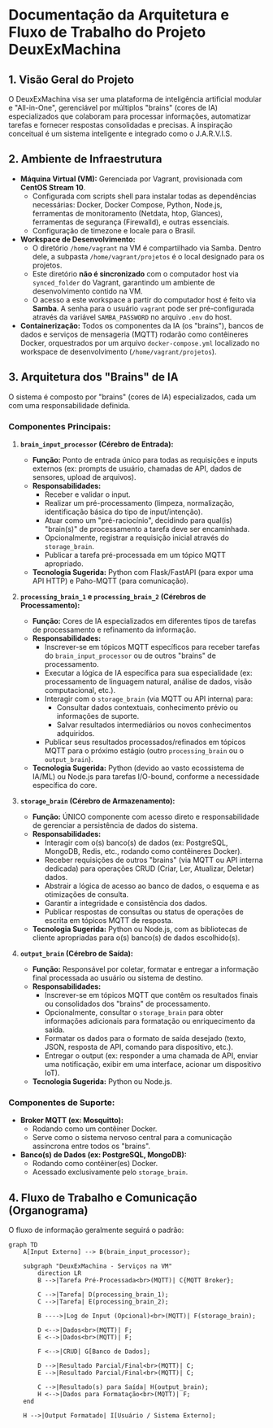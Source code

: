 # Documentação da Arquitetura e Fluxo de Trabalho do Projeto DeuxExMachina

## 1. Visão Geral do Projeto

O DeuxExMachina visa ser uma plataforma de inteligência artificial modular e "All-in-One", gerenciável por múltiplos "brains" (cores de IA) especializados que colaboram para processar informações, automatizar tarefas e fornecer respostas consolidadas e precisas. A inspiração conceitual é um sistema inteligente e integrado como o J.A.R.V.I.S.

## 2. Ambiente de Infraestrutura

* **Máquina Virtual (VM):** Gerenciada por Vagrant, provisionada com **CentOS Stream 10**.
    * Configurada com scripts shell para instalar todas as dependências necessárias: Docker, Docker Compose, Python, Node.js, ferramentas de monitoramento (Netdata, htop, Glances), ferramentas de segurança (Firewalld), e outras essenciais.
    * Configuração de timezone e locale para o Brasil.
* **Workspace de Desenvolvimento:**
    * O diretório `/home/vagrant` na VM é compartilhado via Samba. Dentro dele, a subpasta `/home/vagrant/projetos` é o local designado para os projetos.
    * Este diretório **não é sincronizado** com o computador host via `synced_folder` do Vagrant, garantindo um ambiente de desenvolvimento contido na VM.
    * O acesso a este workspace a partir do computador host é feito via **Samba**. A senha para o usuário `vagrant` pode ser pré-configurada através da variável `SAMBA_PASSWORD` no arquivo `.env` do host.
* **Containerização:** Todos os componentes da IA (os "brains"), bancos de dados e serviços de mensageria (MQTT) rodarão como contêineres Docker, orquestrados por um arquivo `docker-compose.yml` localizado no workspace de desenvolvimento (`/home/vagrant/projetos`).

## 3. Arquitetura dos "Brains" de IA

O sistema é composto por "brains" (cores de IA) especializados, cada um com uma responsabilidade definida.

### Componentes Principais:

1.  **`brain_input_processor` (Cérebro de Entrada):**
    * **Função:** Ponto de entrada único para todas as requisições e inputs externos (ex: prompts de usuário, chamadas de API, dados de sensores, upload de arquivos).
    * **Responsabilidades:**
        * Receber e validar o input.
        * Realizar um pré-processamento (limpeza, normalização, identificação básica do tipo de input/intenção).
        * Atuar como um "pré-raciocínio", decidindo para qual(is) "brain(s)" de processamento a tarefa deve ser encaminhada.
        * Opcionalmente, registrar a requisição inicial através do `storage_brain`.
        * Publicar a tarefa pré-processada em um tópico MQTT apropriado.
    * **Tecnologia Sugerida:** Python com Flask/FastAPI (para expor uma API HTTP) e Paho-MQTT (para comunicação).

2.  **`processing_brain_1` e `processing_brain_2` (Cérebros de Processamento):**
    * **Função:** Cores de IA especializados em diferentes tipos de tarefas de processamento e refinamento da informação.
    * **Responsabilidades:**
        * Inscrever-se em tópicos MQTT específicos para receber tarefas do `brain_input_processor` ou de outros "brains" de processamento.
        * Executar a lógica de IA específica para sua especialidade (ex: processamento de linguagem natural, análise de dados, visão computacional, etc.).
        * Interagir com o `storage_brain` (via MQTT ou API interna) para:
            * Consultar dados contextuais, conhecimento prévio ou informações de suporte.
            * Salvar resultados intermediários ou novos conhecimentos adquiridos.
        * Publicar seus resultados processados/refinados em tópicos MQTT para o próximo estágio (outro `processing_brain` ou o `output_brain`).
    * **Tecnologia Sugerida:** Python (devido ao vasto ecossistema de IA/ML) ou Node.js para tarefas I/O-bound, conforme a necessidade específica do core.

3.  **`storage_brain` (Cérebro de Armazenamento):**
    * **Função:** ÚNICO componente com acesso direto e responsabilidade de gerenciar a persistência de dados do sistema.
    * **Responsabilidades:**
        * Interagir com o(s) banco(s) de dados (ex: PostgreSQL, MongoDB, Redis, etc., rodando como contêineres Docker).
        * Receber requisições de outros "brains" (via MQTT ou API interna dedicada) para operações CRUD (Criar, Ler, Atualizar, Deletar) dados.
        * Abstrair a lógica de acesso ao banco de dados, o esquema e as otimizações de consulta.
        * Garantir a integridade e consistência dos dados.
        * Publicar respostas de consultas ou status de operações de escrita em tópicos MQTT de resposta.
    * **Tecnologia Sugerida:** Python ou Node.js, com as bibliotecas de cliente apropriadas para o(s) banco(s) de dados escolhido(s).

4.  **`output_brain` (Cérebro de Saída):**
    * **Função:** Responsável por coletar, formatar e entregar a informação final processada ao usuário ou sistema de destino.
    * **Responsabilidades:**
        * Inscrever-se em tópicos MQTT que contêm os resultados finais ou consolidados dos "brains" de processamento.
        * Opcionalmente, consultar o `storage_brain` para obter informações adicionais para formatação ou enriquecimento da saída.
        * Formatar os dados para o formato de saída desejado (texto, JSON, resposta de API, comando para dispositivo, etc.).
        * Entregar o output (ex: responder a uma chamada de API, enviar uma notificação, exibir em uma interface, acionar um dispositivo IoT).
    * **Tecnologia Sugerida:** Python ou Node.js.

### Componentes de Suporte:

* **Broker MQTT (ex: Mosquitto):**
    * Rodando como um contêiner Docker.
    * Serve como o sistema nervoso central para a comunicação assíncrona entre todos os "brains".
* **Banco(s) de Dados (ex: PostgreSQL, MongoDB):**
    * Rodando como contêiner(es) Docker.
    * Acessado exclusivamente pelo `storage_brain`.

## 4. Fluxo de Trabalho e Comunicação (Organograma)

O fluxo de informação geralmente seguirá o padrão:

```mermaid
graph TD
    A[Input Externo] --> B(brain_input_processor);

    subgraph "DeuxExMachina - Serviços na VM"
        direction LR
        B -->|Tarefa Pré-Processada<br>(MQTT)| C{MQTT Broker};
        
        C -->|Tarefa| D(processing_brain_1);
        C -->|Tarefa| E(processing_brain_2);
        
        B ---->|Log de Input (Opcional)<br>(MQTT)| F(storage_brain);

        D <-->|Dados<br>(MQTT)| F;
        E <-->|Dados<br>(MQTT)| F;
        
        F <-->|CRUD| G[Banco de Dados];

        D -->|Resultado Parcial/Final<br>(MQTT)| C;
        E -->|Resultado Parcial/Final<br>(MQTT)| C;
        
        C -->|Resultado(s) para Saída| H(output_brain);
        H <-->|Dados para Formatação<br>(MQTT)| F;
    end

    H -->|Output Formatado| I[Usuário / Sistema Externo];